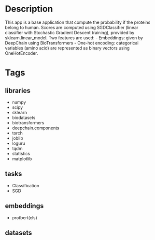 # Description
This app is a base application that compute the probability if the proteins belong to human.
Scores are computed using SGDClassifier (linear classifier with Stochastic Gradient Descent training),
    provided by sklearn.linear_model. Two features are used:
        - Embeddings: given by DeepChain using BioTransformers
        - One-hot encoding: categorical variables (amino acid) are represented as binary vectors using OneHotEncoder.

# Tags

## libraries
- numpy
- scipy
- sklearn
- biodatasets
- biotransformers
- deepchain.components
- torch
- joblib
- loguru
- tqdm
- statistics
- matplotlib

## tasks
- Classification
- SGD

## embeddings
- protbert(cls)

## datasets

